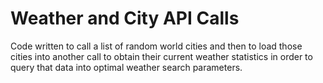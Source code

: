 # Weather and City API Calls

Code written to call a list of random world cities and then to load those cities into another call to obtain their current weather statistics in order to query that data into optimal weather search parameters. 
